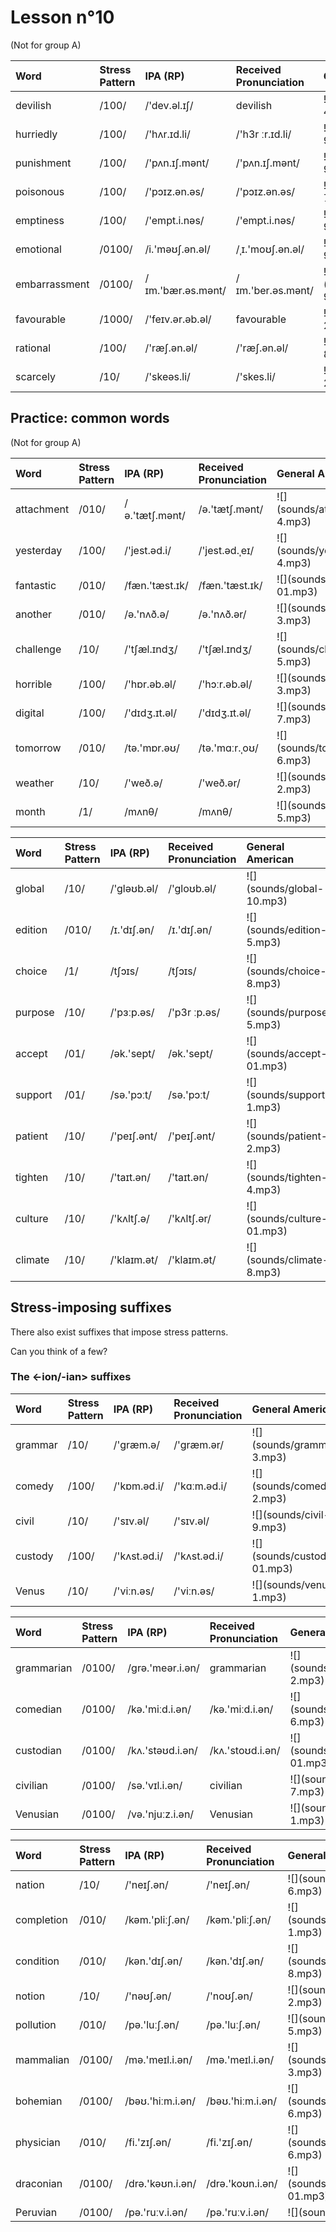 # Lesson n°10








(Not for group A)

<table class="table table-striped table-hover table-condensed table-responsive" style="margin-left: auto; margin-right: auto;">
 <thead>
  <tr>
   <th style="text-align:left;"> Word </th>
   <th style="text-align:left;"> Stress Pattern </th>
   <th style="text-align:left;"> IPA (RP) </th>
   <th style="text-align:left;"> Received Pronunciation </th>
   <th style="text-align:left;"> General American </th>
  </tr>
 </thead>
<tbody>
  <tr>
   <td style="text-align:left;"> devilish </td>
   <td style="text-align:left;"> /100/ </td>
   <td style="text-align:left;"> /'dev.əl.ɪʃ/ </td>
   <td style="text-align:left;"> devilish </td>
   <td style="text-align:left;"> ![](sounds/devilish-4.mp3) </td>
  </tr>
  <tr>
   <td style="text-align:left;"> hurriedly </td>
   <td style="text-align:left;"> /100/ </td>
   <td style="text-align:left;"> /'hʌr.ɪd.li/ </td>
   <td style="text-align:left;"> /'h3r ːr.ɪd.li/ </td>
   <td style="text-align:left;"> ![](sounds/hurriedly-99.mp3) </td>
  </tr>
  <tr>
   <td style="text-align:left;"> punishment </td>
   <td style="text-align:left;"> /100/ </td>
   <td style="text-align:left;"> /'pʌn.ɪʃ.mənt/ </td>
   <td style="text-align:left;"> /'pʌn.ɪʃ.mənt/ </td>
   <td style="text-align:left;"> ![](sounds/punishment-99.mp3) </td>
  </tr>
  <tr>
   <td style="text-align:left;"> poisonous </td>
   <td style="text-align:left;"> /100/ </td>
   <td style="text-align:left;"> /'pɔɪz.ən.əs/ </td>
   <td style="text-align:left;"> /'pɔɪz.ən.əs/ </td>
   <td style="text-align:left;"> ![](sounds/poisonous-7.mp3) </td>
  </tr>
  <tr>
   <td style="text-align:left;"> emptiness </td>
   <td style="text-align:left;"> /100/ </td>
   <td style="text-align:left;"> /'empt.i.nəs/ </td>
   <td style="text-align:left;"> /'empt.i.nəs/ </td>
   <td style="text-align:left;"> ![](sounds/emptiness-99.mp3) </td>
  </tr>
  <tr>
   <td style="text-align:left;"> emotional </td>
   <td style="text-align:left;"> /0100/ </td>
   <td style="text-align:left;"> /i.'məʊʃ.ən.əl/ </td>
   <td style="text-align:left;"> /ˌɪ.'moʊʃ.ən.əl/ </td>
   <td style="text-align:left;"> ![](sounds/emotional-9.mp3) </td>
  </tr>
  <tr>
   <td style="text-align:left;"> embarrassment </td>
   <td style="text-align:left;"> /0100/ </td>
   <td style="text-align:left;"> /ɪm.'bær.əs.mənt/ </td>
   <td style="text-align:left;"> /ɪm.'ber.əs.mənt/ </td>
   <td style="text-align:left;"> ![](sounds/embarrassment-99.mp3) </td>
  </tr>
  <tr>
   <td style="text-align:left;"> favourable </td>
   <td style="text-align:left;"> /1000/ </td>
   <td style="text-align:left;"> /'feɪv.ər.əb.əl/ </td>
   <td style="text-align:left;"> favourable </td>
   <td style="text-align:left;"> ![](sounds/favourable-2.mp3) </td>
  </tr>
  <tr>
   <td style="text-align:left;"> rational </td>
   <td style="text-align:left;"> /100/ </td>
   <td style="text-align:left;"> /'ræʃ.ən.əl/ </td>
   <td style="text-align:left;"> /'ræʃ.ən.əl/ </td>
   <td style="text-align:left;"> ![](sounds/rational-8.mp3) </td>
  </tr>
  <tr>
   <td style="text-align:left;"> scarcely </td>
   <td style="text-align:left;"> /10/ </td>
   <td style="text-align:left;"> /'skeəs.li/ </td>
   <td style="text-align:left;"> /'skes.li/ </td>
   <td style="text-align:left;"> ![](sounds/scarcely-2.mp3) </td>
  </tr>
</tbody>
</table>

## Practice: common words

(Not for group A)

<table class="table table-striped table-hover table-condensed table-responsive" style="margin-left: auto; margin-right: auto;">
 <thead>
  <tr>
   <th style="text-align:left;"> Word </th>
   <th style="text-align:left;"> Stress Pattern </th>
   <th style="text-align:left;"> IPA (RP) </th>
   <th style="text-align:left;"> Received Pronunciation </th>
   <th style="text-align:left;"> General American </th>
  </tr>
 </thead>
<tbody>
  <tr>
   <td style="text-align:left;"> attachment </td>
   <td style="text-align:left;"> /010/ </td>
   <td style="text-align:left;"> /ə.'tætʃ.mənt/ </td>
   <td style="text-align:left;"> /ə.'tætʃ.mənt/ </td>
   <td style="text-align:left;"> ![](sounds/attachment-4.mp3) </td>
  </tr>
  <tr>
   <td style="text-align:left;"> yesterday </td>
   <td style="text-align:left;"> /100/ </td>
   <td style="text-align:left;"> /'jest.əd.i/ </td>
   <td style="text-align:left;"> /'jest.əd.ˌeɪ/ </td>
   <td style="text-align:left;"> ![](sounds/yesterday-4.mp3) </td>
  </tr>
  <tr>
   <td style="text-align:left;"> fantastic </td>
   <td style="text-align:left;"> /010/ </td>
   <td style="text-align:left;"> /fæn.'tæst.ɪk/ </td>
   <td style="text-align:left;"> /fæn.'tæst.ɪk/ </td>
   <td style="text-align:left;"> ![](sounds/fantastic-01.mp3) </td>
  </tr>
  <tr>
   <td style="text-align:left;"> another </td>
   <td style="text-align:left;"> /010/ </td>
   <td style="text-align:left;"> /ə.'nʌð.ə/ </td>
   <td style="text-align:left;"> /ə.'nʌð.ər/ </td>
   <td style="text-align:left;"> ![](sounds/another-3.mp3) </td>
  </tr>
  <tr>
   <td style="text-align:left;"> challenge </td>
   <td style="text-align:left;"> /10/ </td>
   <td style="text-align:left;"> /'tʃæl.ɪndʒ/ </td>
   <td style="text-align:left;"> /'tʃæl.ɪndʒ/ </td>
   <td style="text-align:left;"> ![](sounds/challenge-5.mp3) </td>
  </tr>
  <tr>
   <td style="text-align:left;"> horrible </td>
   <td style="text-align:left;"> /100/ </td>
   <td style="text-align:left;"> /'hɒr.əb.əl/ </td>
   <td style="text-align:left;"> /'hɔːr.əb.əl/ </td>
   <td style="text-align:left;"> ![](sounds/horrible-3.mp3) </td>
  </tr>
  <tr>
   <td style="text-align:left;"> digital </td>
   <td style="text-align:left;"> /100/ </td>
   <td style="text-align:left;"> /'dɪdʒ.ɪt.əl/ </td>
   <td style="text-align:left;"> /'dɪdʒ.ɪt.əl/ </td>
   <td style="text-align:left;"> ![](sounds/digital-7.mp3) </td>
  </tr>
  <tr>
   <td style="text-align:left;"> tomorrow </td>
   <td style="text-align:left;"> /010/ </td>
   <td style="text-align:left;"> /tə.'mɒr.əʊ/ </td>
   <td style="text-align:left;"> /tə.'mɑːr.ˌoʊ/ </td>
   <td style="text-align:left;"> ![](sounds/tomorrow-6.mp3) </td>
  </tr>
  <tr>
   <td style="text-align:left;"> weather </td>
   <td style="text-align:left;"> /10/ </td>
   <td style="text-align:left;"> /'weð.ə/ </td>
   <td style="text-align:left;"> /'weð.ər/ </td>
   <td style="text-align:left;"> ![](sounds/weather-2.mp3) </td>
  </tr>
  <tr>
   <td style="text-align:left;"> month </td>
   <td style="text-align:left;"> /1/ </td>
   <td style="text-align:left;"> /mʌnθ/ </td>
   <td style="text-align:left;"> /mʌnθ/ </td>
   <td style="text-align:left;"> ![](sounds/month-5.mp3) </td>
  </tr>
</tbody>
</table>


<table class="table table-striped table-hover table-condensed table-responsive" style="margin-left: auto; margin-right: auto;">
 <thead>
  <tr>
   <th style="text-align:left;"> Word </th>
   <th style="text-align:left;"> Stress Pattern </th>
   <th style="text-align:left;"> IPA (RP) </th>
   <th style="text-align:left;"> Received Pronunciation </th>
   <th style="text-align:left;"> General American </th>
  </tr>
 </thead>
<tbody>
  <tr>
   <td style="text-align:left;"> global </td>
   <td style="text-align:left;"> /10/ </td>
   <td style="text-align:left;"> /'gləʊb.əl/ </td>
   <td style="text-align:left;"> /'gloʊb.əl/ </td>
   <td style="text-align:left;"> ![](sounds/global-10.mp3) </td>
  </tr>
  <tr>
   <td style="text-align:left;"> edition </td>
   <td style="text-align:left;"> /010/ </td>
   <td style="text-align:left;"> /ɪ.'dɪʃ.ən/ </td>
   <td style="text-align:left;"> /ɪ.'dɪʃ.ən/ </td>
   <td style="text-align:left;"> ![](sounds/edition-5.mp3) </td>
  </tr>
  <tr>
   <td style="text-align:left;"> choice </td>
   <td style="text-align:left;"> /1/ </td>
   <td style="text-align:left;"> /tʃɔɪs/ </td>
   <td style="text-align:left;"> /tʃɔɪs/ </td>
   <td style="text-align:left;"> ![](sounds/choice-8.mp3) </td>
  </tr>
  <tr>
   <td style="text-align:left;"> purpose </td>
   <td style="text-align:left;"> /10/ </td>
   <td style="text-align:left;"> /'pɜːp.əs/ </td>
   <td style="text-align:left;"> /'p3r ːp.əs/ </td>
   <td style="text-align:left;"> ![](sounds/purpose-5.mp3) </td>
  </tr>
  <tr>
   <td style="text-align:left;"> accept </td>
   <td style="text-align:left;"> /01/ </td>
   <td style="text-align:left;"> /ək.'sept/ </td>
   <td style="text-align:left;"> /ək.'sept/ </td>
   <td style="text-align:left;"> ![](sounds/accept-01.mp3) </td>
  </tr>
  <tr>
   <td style="text-align:left;"> support </td>
   <td style="text-align:left;"> /01/ </td>
   <td style="text-align:left;"> /sə.'pɔːt/ </td>
   <td style="text-align:left;"> /sə.'pɔːt/ </td>
   <td style="text-align:left;"> ![](sounds/support-1.mp3) </td>
  </tr>
  <tr>
   <td style="text-align:left;"> patient </td>
   <td style="text-align:left;"> /10/ </td>
   <td style="text-align:left;"> /'peɪʃ.ənt/ </td>
   <td style="text-align:left;"> /'peɪʃ.ənt/ </td>
   <td style="text-align:left;"> ![](sounds/patient-2.mp3) </td>
  </tr>
  <tr>
   <td style="text-align:left;"> tighten </td>
   <td style="text-align:left;"> /10/ </td>
   <td style="text-align:left;"> /'taɪt.ən/ </td>
   <td style="text-align:left;"> /'taɪt.ən/ </td>
   <td style="text-align:left;"> ![](sounds/tighten-4.mp3) </td>
  </tr>
  <tr>
   <td style="text-align:left;"> culture </td>
   <td style="text-align:left;"> /10/ </td>
   <td style="text-align:left;"> /'kʌltʃ.ə/ </td>
   <td style="text-align:left;"> /'kʌltʃ.ər/ </td>
   <td style="text-align:left;"> ![](sounds/culture-01.mp3) </td>
  </tr>
  <tr>
   <td style="text-align:left;"> climate </td>
   <td style="text-align:left;"> /10/ </td>
   <td style="text-align:left;"> /'klaɪm.ət/ </td>
   <td style="text-align:left;"> /'klaɪm.ət/ </td>
   <td style="text-align:left;"> ![](sounds/climate-8.mp3) </td>
  </tr>
</tbody>
</table>

## Stress-imposing suffixes

There also exist suffixes that impose stress patterns.

Can you think of a few?

### The <-ion/-ian> suffixes


<table class="table table-striped table-hover table-condensed table-responsive" style="margin-left: auto; margin-right: auto;">
 <thead>
  <tr>
   <th style="text-align:left;"> Word </th>
   <th style="text-align:left;"> Stress Pattern </th>
   <th style="text-align:left;"> IPA (RP) </th>
   <th style="text-align:left;"> Received Pronunciation </th>
   <th style="text-align:left;"> General American </th>
  </tr>
 </thead>
<tbody>
  <tr>
   <td style="text-align:left;"> grammar </td>
   <td style="text-align:left;"> /10/ </td>
   <td style="text-align:left;"> /'græm.ə/ </td>
   <td style="text-align:left;"> /'græm.ər/ </td>
   <td style="text-align:left;"> ![](sounds/grammar-3.mp3) </td>
  </tr>
  <tr>
   <td style="text-align:left;"> comedy </td>
   <td style="text-align:left;"> /100/ </td>
   <td style="text-align:left;"> /'kɒm.əd.i/ </td>
   <td style="text-align:left;"> /'kɑːm.əd.i/ </td>
   <td style="text-align:left;"> ![](sounds/comedy-2.mp3) </td>
  </tr>
  <tr>
   <td style="text-align:left;"> civil </td>
   <td style="text-align:left;"> /10/ </td>
   <td style="text-align:left;"> /'sɪv.əl/ </td>
   <td style="text-align:left;"> /'sɪv.əl/ </td>
   <td style="text-align:left;"> ![](sounds/civil-9.mp3) </td>
  </tr>
  <tr>
   <td style="text-align:left;"> custody </td>
   <td style="text-align:left;"> /100/ </td>
   <td style="text-align:left;"> /'kʌst.əd.i/ </td>
   <td style="text-align:left;"> /'kʌst.əd.i/ </td>
   <td style="text-align:left;"> ![](sounds/custody-01.mp3) </td>
  </tr>
  <tr>
   <td style="text-align:left;"> Venus </td>
   <td style="text-align:left;"> /10/ </td>
   <td style="text-align:left;"> /'viːn.əs/ </td>
   <td style="text-align:left;"> /'viːn.əs/ </td>
   <td style="text-align:left;"> ![](sounds/venus-1.mp3) </td>
  </tr>
</tbody>
</table>

<table class="table table-striped table-hover table-condensed table-responsive" style="margin-left: auto; margin-right: auto;">
 <thead>
  <tr>
   <th style="text-align:left;"> Word </th>
   <th style="text-align:left;"> Stress Pattern </th>
   <th style="text-align:left;"> IPA (RP) </th>
   <th style="text-align:left;"> Received Pronunciation </th>
   <th style="text-align:left;"> General American </th>
  </tr>
 </thead>
<tbody>
  <tr>
   <td style="text-align:left;"> grammarian </td>
   <td style="text-align:left;"> /0100/ </td>
   <td style="text-align:left;"> /grə.'meər.i.ən/ </td>
   <td style="text-align:left;"> grammarian </td>
   <td style="text-align:left;"> ![](sounds/grammarian-2.mp3) </td>
  </tr>
  <tr>
   <td style="text-align:left;"> comedian </td>
   <td style="text-align:left;"> /0100/ </td>
   <td style="text-align:left;"> /kə.'miːd.i.ən/ </td>
   <td style="text-align:left;"> /kə.'miːd.i.ən/ </td>
   <td style="text-align:left;"> ![](sounds/comedian-6.mp3) </td>
  </tr>
  <tr>
   <td style="text-align:left;"> custodian </td>
   <td style="text-align:left;"> /0100/ </td>
   <td style="text-align:left;"> /kʌ.'stəʊd.i.ən/ </td>
   <td style="text-align:left;"> /kʌ.'stoʊd.i.ən/ </td>
   <td style="text-align:left;"> ![](sounds/custodian-01.mp3) </td>
  </tr>
  <tr>
   <td style="text-align:left;"> civilian </td>
   <td style="text-align:left;"> /0100/ </td>
   <td style="text-align:left;"> /sə.'vɪl.i.ən/ </td>
   <td style="text-align:left;"> civilian </td>
   <td style="text-align:left;"> ![](sounds/civilian-7.mp3) </td>
  </tr>
  <tr>
   <td style="text-align:left;"> Venusian </td>
   <td style="text-align:left;"> /0100/ </td>
   <td style="text-align:left;"> /və.'njuːz.i.ən/ </td>
   <td style="text-align:left;"> Venusian </td>
   <td style="text-align:left;"> ![](sounds/venusian-1.mp3) </td>
  </tr>
</tbody>
</table>

<table class="table table-striped table-hover table-condensed table-responsive" style="margin-left: auto; margin-right: auto;">
 <thead>
  <tr>
   <th style="text-align:left;"> Word </th>
   <th style="text-align:left;"> Stress Pattern </th>
   <th style="text-align:left;"> IPA (RP) </th>
   <th style="text-align:left;"> Received Pronunciation </th>
   <th style="text-align:left;"> General American </th>
  </tr>
 </thead>
<tbody>
  <tr>
   <td style="text-align:left;"> nation </td>
   <td style="text-align:left;"> /10/ </td>
   <td style="text-align:left;"> /'neɪʃ.ən/ </td>
   <td style="text-align:left;"> /'neɪʃ.ən/ </td>
   <td style="text-align:left;"> ![](sounds/nation-6.mp3) </td>
  </tr>
  <tr>
   <td style="text-align:left;"> completion </td>
   <td style="text-align:left;"> /010/ </td>
   <td style="text-align:left;"> /kəm.'pliːʃ.ən/ </td>
   <td style="text-align:left;"> /kəm.'pliːʃ.ən/ </td>
   <td style="text-align:left;"> ![](sounds/completion-1.mp3) </td>
  </tr>
  <tr>
   <td style="text-align:left;"> condition </td>
   <td style="text-align:left;"> /010/ </td>
   <td style="text-align:left;"> /kən.'dɪʃ.ən/ </td>
   <td style="text-align:left;"> /kən.'dɪʃ.ən/ </td>
   <td style="text-align:left;"> ![](sounds/condition-8.mp3) </td>
  </tr>
  <tr>
   <td style="text-align:left;"> notion </td>
   <td style="text-align:left;"> /10/ </td>
   <td style="text-align:left;"> /'nəʊʃ.ən/ </td>
   <td style="text-align:left;"> /'noʊʃ.ən/ </td>
   <td style="text-align:left;"> ![](sounds/notion-2.mp3) </td>
  </tr>
  <tr>
   <td style="text-align:left;"> pollution </td>
   <td style="text-align:left;"> /010/ </td>
   <td style="text-align:left;"> /pə.'luːʃ.ən/ </td>
   <td style="text-align:left;"> /pə.'luːʃ.ən/ </td>
   <td style="text-align:left;"> ![](sounds/pollution-5.mp3) </td>
  </tr>
  <tr>
   <td style="text-align:left;"> mammalian </td>
   <td style="text-align:left;"> /0100/ </td>
   <td style="text-align:left;"> /mə.'meɪl.i.ən/ </td>
   <td style="text-align:left;"> /mə.'meɪl.i.ən/ </td>
   <td style="text-align:left;"> ![](sounds/mammalian-3.mp3) </td>
  </tr>
  <tr>
   <td style="text-align:left;"> bohemian </td>
   <td style="text-align:left;"> /0100/ </td>
   <td style="text-align:left;"> /bəʊ.'hiːm.i.ən/ </td>
   <td style="text-align:left;"> /bəʊ.'hiːm.i.ən/ </td>
   <td style="text-align:left;"> ![](sounds/bohemian-6.mp3) </td>
  </tr>
  <tr>
   <td style="text-align:left;"> physician </td>
   <td style="text-align:left;"> /010/ </td>
   <td style="text-align:left;"> /fi.'zɪʃ.ən/ </td>
   <td style="text-align:left;"> /fi.'zɪʃ.ən/ </td>
   <td style="text-align:left;"> ![](sounds/physician-6.mp3) </td>
  </tr>
  <tr>
   <td style="text-align:left;"> draconian </td>
   <td style="text-align:left;"> /0100/ </td>
   <td style="text-align:left;"> /drə.'kəʊn.i.ən/ </td>
   <td style="text-align:left;"> /drə.'koʊn.i.ən/ </td>
   <td style="text-align:left;"> ![](sounds/draconian-01.mp3) </td>
  </tr>
  <tr>
   <td style="text-align:left;"> Peruvian </td>
   <td style="text-align:left;"> /0100/ </td>
   <td style="text-align:left;"> /pə.'ruːv.i.ən/ </td>
   <td style="text-align:left;"> /pə.'ruːv.i.ən/ </td>
   <td style="text-align:left;"> ![](sounds/NA) </td>
  </tr>
</tbody>
</table>
